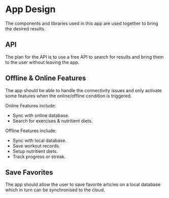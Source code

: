 # App Design

The components and libraries used in this app are used
together to bring the desired results.

## API

The plan for the API is to use a free API to search for results
and bring them to the user without leaving the app.

## Offline & Online Features

The app should be able to handle the connectivity issues and only
activate some features when the online/offline condition is triggered.

Online Features include:
- Sync with online database.
- Search for exercises & nutritient diets.

Offline Features include:
- Sync with local database.
- Save workout records.
- Setup nutritient diets.
- Track progress or streak.

## Save Favorites

The app should allow the user to save favorite articles on a local database
which in turn can be synchronised to the cloud.
